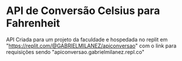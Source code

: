 # API de Conversão Celsius para Fahrenheit

API Criada para um projeto da faculdade e hospedada no replit em "https://replit.com/@GABRIELMILANEZ/apiconversao" com o link para requisições sendo "apiconversao.gabrielmilanez.repl.co"

